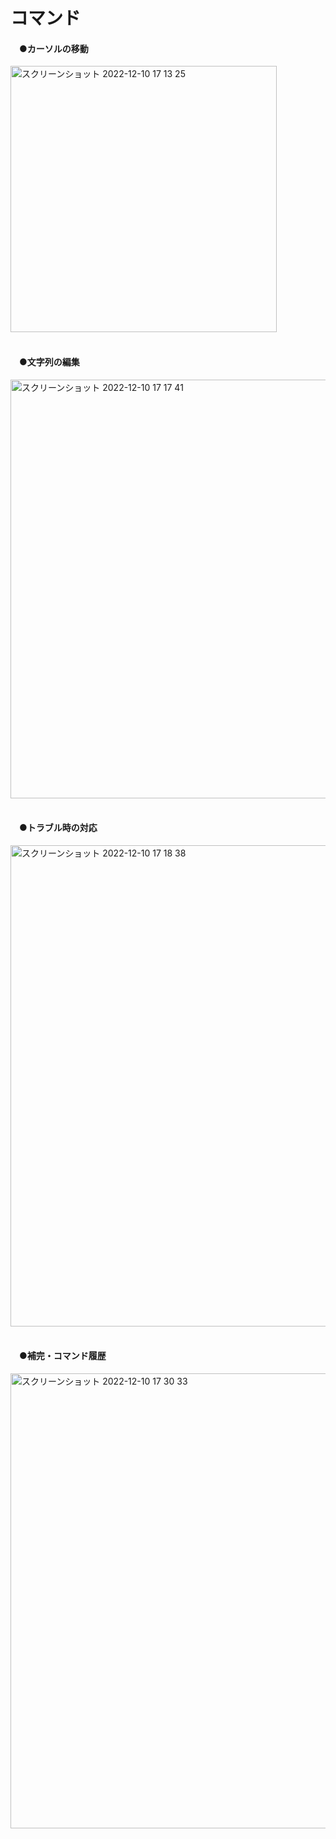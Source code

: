 # コマンド

#### 　●カーソルの移動

<img width="426" alt="スクリーンショット 2022-12-10 17 13 25" src="https://user-images.githubusercontent.com/81621944/206840704-11f74ceb-bc5a-4f62-927e-df91ba539616.png"><br>
<br>

#### 　●文字列の編集
<img width="670" alt="スクリーンショット 2022-12-10 17 17 41" src="https://user-images.githubusercontent.com/81621944/206840805-2ba032b7-2385-44db-ba9d-c45aee8c2d70.png"><br>
<br>

#### 　●トラブル時の対応
<img width="770" alt="スクリーンショット 2022-12-10 17 18 38" src="https://user-images.githubusercontent.com/81621944/206840835-e8066e93-3e88-4e0d-8894-93ebcff66e8e.png"><br>
<br>

#### 　●補完・コマンド履歴
<img width="728" alt="スクリーンショット 2022-12-10 17 30 33" src="https://user-images.githubusercontent.com/81621944/206841228-dae05c94-8089-4782-a5da-70b7a8e85857.png"><br>
<br>
